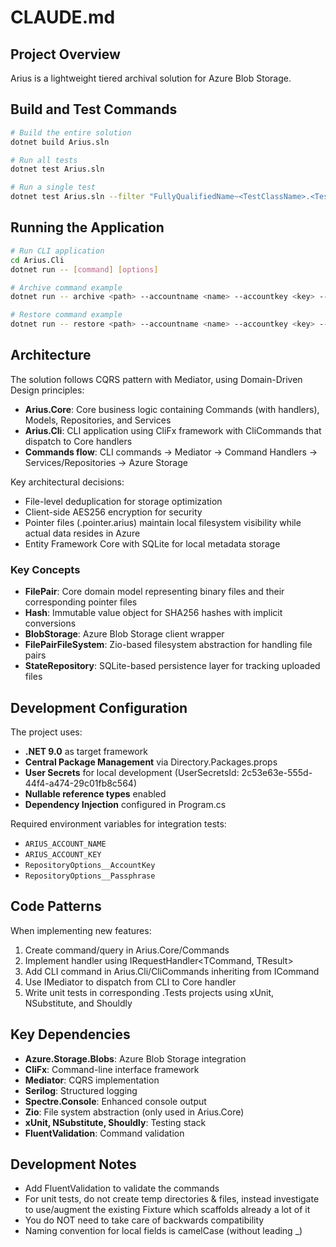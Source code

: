 # CLAUDE.md

## Project Overview

Arius is a lightweight tiered archival solution for Azure Blob Storage. 

## Build and Test Commands

```bash
# Build the entire solution
dotnet build Arius.sln

# Run all tests
dotnet test Arius.sln

# Run a single test
dotnet test Arius.sln --filter "FullyQualifiedName~<TestClassName>.<TestMethodName>"
```

## Running the Application

```bash
# Run CLI application
cd Arius.Cli
dotnet run -- [command] [options]

# Archive command example
dotnet run -- archive <path> --accountname <name> --accountkey <key> --passphrase <pass> --container <container>

# Restore command example
dotnet run -- restore <path> --accountname <name> --accountkey <key> --passphrase <pass> --container <container>
```

## Architecture

The solution follows CQRS pattern with Mediator, using Domain-Driven Design principles:

- **Arius.Core**: Core business logic containing Commands (with handlers), Models, Repositories, and Services
- **Arius.Cli**: CLI application using CliFx framework with CliCommands that dispatch to Core handlers
- **Commands flow**: CLI commands → Mediator → Command Handlers → Services/Repositories → Azure Storage

Key architectural decisions:
- File-level deduplication for storage optimization
- Client-side AES256 encryption for security
- Pointer files (.pointer.arius) maintain local filesystem visibility while actual data resides in Azure
- Entity Framework Core with SQLite for local metadata storage

### Key Concepts

- **FilePair**: Core domain model representing binary files and their corresponding pointer files
- **Hash**: Immutable value object for SHA256 hashes with implicit conversions
- **BlobStorage**: Azure Blob Storage client wrapper
- **FilePairFileSystem**: Zio-based filesystem abstraction for handling file pairs
- **StateRepository**: SQLite-based persistence layer for tracking uploaded files

## Development Configuration

The project uses:
- **.NET 9.0** as target framework
- **Central Package Management** via Directory.Packages.props
- **User Secrets** for local development (UserSecretsId: 2c53e63e-555d-44f4-a474-29c01fb8c564)
- **Nullable reference types** enabled
- **Dependency Injection** configured in Program.cs

Required environment variables for integration tests:
- `ARIUS_ACCOUNT_NAME`
- `ARIUS_ACCOUNT_KEY`
- `RepositoryOptions__AccountKey`
- `RepositoryOptions__Passphrase`

## Code Patterns

When implementing new features:
1. Create command/query in Arius.Core/Commands
2. Implement handler using IRequestHandler<TCommand, TResult>
3. Add CLI command in Arius.Cli/CliCommands inheriting from ICommand
4. Use IMediator to dispatch from CLI to Core handler
5. Write unit tests in corresponding .Tests projects using xUnit, NSubstitute, and Shouldly

## Key Dependencies

- **Azure.Storage.Blobs**: Azure Blob Storage integration
- **CliFx**: Command-line interface framework
- **Mediator**: CQRS implementation
- **Serilog**: Structured logging
- **Spectre.Console**: Enhanced console output
- **Zio**: File system abstraction (only used in Arius.Core)
- **xUnit, NSubstitute, Shouldly**: Testing stack
- **FluentValidation**: Command validation

## Development Notes

- Add FluentValidation to validate the commands
- For unit tests, do not create temp directories & files, instead investigate to use/augment the existing Fixture which scaffolds already a lot of it
- You do NOT need to take care of backwards compatibility
- Naming convention for local fields is camelCase (without leading _)